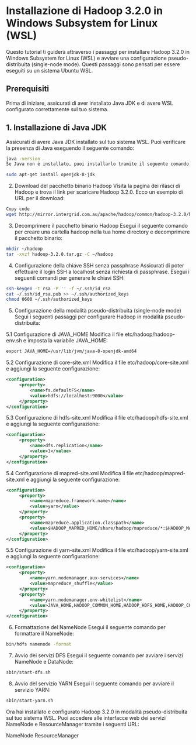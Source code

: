 # Installazione di Hadoop 3.2.0 in Windows Subsystem for Linux (WSL)

Questo tutorial ti guiderà attraverso i passaggi per installare Hadoop 3.2.0 in Windows Subsystem for Linux (WSL) e avviare una configurazione pseudo-distribuita (single-node mode). Questi passaggi sono pensati per essere eseguiti su un sistema Ubuntu WSL.

## Prerequisiti

Prima di iniziare, assicurati di aver installato Java JDK e di avere WSL configurato correttamente sul tuo sistema.

## 1. Installazione di Java JDK

Assicurati di avere Java JDK installato sul tuo sistema WSL. Puoi verificare la presenza di Java eseguendo il seguente comando:

```bash
java -version
Se Java non è installato, puoi installarlo tramite il seguente comando:
```
```bash
sudo apt-get install openjdk-8-jdk
```
2. Download del pacchetto binario Hadoop
Visita la pagina dei rilasci di Hadoop e trova il link per scaricare Hadoop 3.2.0. Ecco un esempio di URL per il download:
```bash
Copy code
wget http://mirror.intergrid.com.au/apache/hadoop/common/hadoop-3.2.0/hadoop-3.2.0.tar.gz
```
3. Decomprimere il pacchetto binario Hadoop
Esegui il seguente comando per creare una cartella hadoop nella tua home directory e decomprimere il pacchetto binario:

```bash
mkdir ~/hadoop
tar -xvzf hadoop-3.2.0.tar.gz -C ~/hadoop
```

4. Configurazione della chiave SSH senza passphrase
Assicurati di poter effettuare il login SSH a localhost senza richiesta di passphrase. Esegui i seguenti comandi per generare le chiavi SSH:

```bash
ssh-keygen -t rsa -P '' -f ~/.ssh/id_rsa
cat ~/.ssh/id_rsa.pub >> ~/.ssh/authorized_keys
chmod 0600 ~/.ssh/authorized_keys
```

5. Configurazione della modalità pseudo-distribuita (single-node mode)
Segui i seguenti passaggi per configurare Hadoop in modalità pseudo-distribuita:

5.1 Configurazione di JAVA_HOME
Modifica il file etc/hadoop/hadoop-env.sh e imposta la variabile JAVA_HOME:

```xml
export JAVA_HOME=/usr/lib/jvm/java-8-openjdk-amd64
```

5.2 Configurazione di core-site.xml
Modifica il file etc/hadoop/core-site.xml e aggiungi la seguente configurazione:

```xml
<configuration>
     <property>
         <name>fs.defaultFS</name>
         <value>hdfs://localhost:9000</value>
     </property>
</configuration>
```
5.3 Configurazione di hdfs-site.xml
Modifica il file etc/hadoop/hdfs-site.xml e aggiungi la seguente configurazione:

```xml
<configuration>
     <property>
         <name>dfs.replication</name>
         <value>1</value>
     </property>
</configuration>
```
5.4 Configurazione di mapred-site.xml
Modifica il file etc/hadoop/mapred-site.xml e aggiungi la seguente configurazione:

```xml
<configuration>
     <property>
         <name>mapreduce.framework.name</name>
         <value>yarn</value>
     </property>
     <property>
         <name>mapreduce.application.classpath</name>
         <value>$HADOOP_MAPRED_HOME/share/hadoop/mapreduce/*:$HADOOP_MAPRED_HOME/share/hadoop/mapreduce/lib/*</value>
     </property>
</configuration>
```

5.5 Configurazione di yarn-site.xml
Modifica il file etc/hadoop/yarn-site.xml e aggiungi la seguente configurazione:

```xml
<configuration>
     <property>
         <name>yarn.nodemanager.aux-services</name>
         <value>mapreduce_shuffle</value>
     </property>
     <property>
         <name>yarn.nodemanager.env-whitelist</name>
         <value>JAVA_HOME,HADOOP_COMMON_HOME,HADOOP_HDFS_HOME,HADOOP_CONF_DIR,CLASSPATH_PREPEND_DISTCACHE,HADOOP_YARN_HOME,HADOOP_MAPRED_HOME</value>
     </property>
</configuration>
```
6. Formattazione del NameNode
Esegui il seguente comando per formattare il NameNode:

```bash
bin/hdfs namenode -format
```
7. Avvio dei servizi DFS
Esegui il seguente comando per avviare i servizi NameNode e DataNode:

```bash
sbin/start-dfs.sh
```
8. Avvio del servizio YARN
Esegui il seguente comando per avviare il servizio YARN:

```bash
sbin/start-yarn.sh
```
Ora hai installato e configurato Hadoop 3.2.0 in modalità pseudo-distribuita sul tuo sistema WSL. Puoi accedere alle interfacce web dei servizi NameNode e ResourceManager tramite i seguenti URL:

NameNode
ResourceManager
